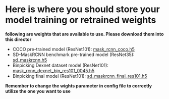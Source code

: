 # Here is where you should store your model training or retrained weights

**following are weights that are available to use. Please download them into this director**

* COCO pre-trained model (ResNet101): [mask_rcnn_coco.h5](https://github.com/matterport/Mask_RCNN/releases/download/v2.0/mask_rcnn_coco.h5)
* SD-MaskRCNN benchmark pre-trained model (ResNet35): [sd_maskrcnn.h5](https://berkeley.box.com/shared/static/obj0b2o589gc1odr2jwkx4qjbep11t0o.h5)
* Binpicking Dexnet dataset model (ResNet101): [mask_rcnn_dexnet_bin_res101_0045.h5](https://drive.google.com/file/d/1wwdzkhvsKVHyZmIzE8V7eqVRLhQe5T7l/view?usp=sharing)
* Binpicking final model (ResNet101): [sd_maskrcnn_final_res101.h5](https://drive.google.com/file/d/1F-MfKgxNb-O1H6I3bD-HEQ5ymd_ZJJrd/view?usp=sharing)

**Remember to change the wights parameter in config file to correctly utilize the one you want to use**